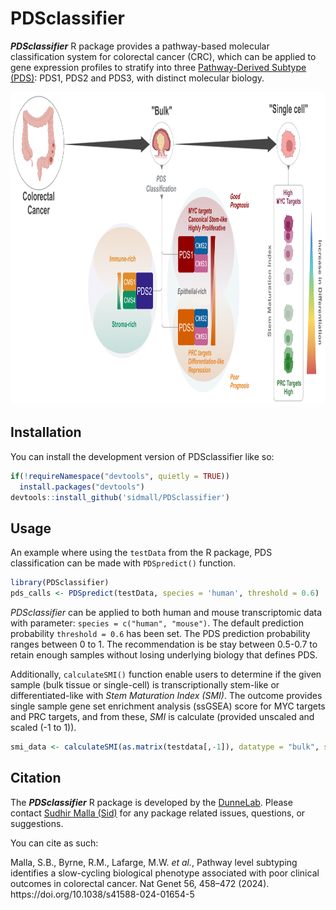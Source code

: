 
# PDSclassifier

<!-- badges: start -->
<!-- badges: end -->

***PDSclassifier*** R package provides a pathway-based molecular classification system for colorectal cancer (CRC), which can be applied to gene expression profiles to stratify into three [Pathway-Derived Subtype (PDS)](https://www.nature.com/articles/s41588-024-01654-5): PDS1, PDS2 and PDS3, with distinct molecular biology.

<img src="man/figures/pds_summary.png" class="centre" height="500"/> 


## Installation

You can install the development version of PDSclassifier like so:

``` r
if(!requireNamespace("devtools", quietly = TRUE))
  install.packages("devtools")
devtools::install_github('sidmall/PDSclassifier')
```

## Usage

An example where using the `testData` from the R package, PDS classification can be made with `PDSpredict()` function.
``` r
library(PDSclassifier)
pds_calls <- PDSpredict(testData, species = 'human', threshold = 0.6)
```

*PDSclassifier* can be applied to both human and mouse transcriptomic data with parameter:
`species = c("human", "mouse")`. The default prediction probability `threshold = 0.6` has been set. The PDS prediction probability ranges between 0 to 1. The recommendation is be stay between 0.5-0.7 to retain enough samples without losing underlying biology that defines PDS.


Additionally, `calculateSMI()` function enable users to determine if the given sample (bulk tissue or single-cell) is transcriptionally stem-like or differentiated-like with *Stem Maturation Index (SMI)*. The outcome provides single sample gene set enrichment analysis (ssGSEA) score for MYC targets and PRC targets, and from these, *SMI* is calculate (provided unscaled and scaled (-1 to 1)).
``` r
smi_data <- calculateSMI(as.matrix(testdata[,-1]), datatype = "bulk", species = "human")
```

## Citation

The ***PDSclassifier*** R package is developed by the [DunneLab](https://dunne-lab.com/). Please contact [Sudhir Malla (Sid)](https://pure.qub.ac.uk/en/persons/sudhir-malla) for any package related issues, questions, or suggestions.

You can cite as such:
<p>
Malla, S.B., Byrne, R.M., Lafarge, M.W. <em>et al.</em>, Pathway level subtyping identifies a slow-cycling biological phenotype associated with poor clinical outcomes in colorectal cancer. Nat Genet 56, 458–472 (2024). https://doi.org/10.1038/s41588-024-01654-5
</p>


